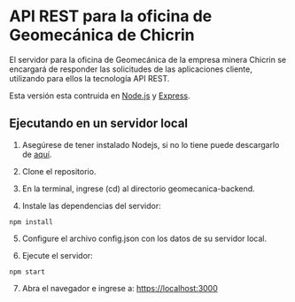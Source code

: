 # API REST para la oficina de Geomecánica de Chicrin

El servidor para la oficina de Geomecánica de la empresa minera Chicrin se encargará
de responder las solicitudes de las aplicaciones cliente, utilizando para ellos la
tecnología API REST.

Esta versión esta contruida en [Node.js]() y [Express]().

## Ejecutando en un servidor local

1. Asegúrese de tener instalado Nodejs, si no lo tiene puede descargarlo de [aquí](http://nodejs.org/).

2. Clone el repositorio.

3. En la terminal, ingrese (cd) al directorio geomecanica-backend.

4. Instale las dependencias del servidor:

  ```
  npm install
  ```

5. Configure el archivo config.json con los datos de su servidor local.

6. Ejecute el servidor:

  ```
  npm start
  ```

7. Abra el navegador e ingrese a: [https://localhost:3000](https://localhost:3000)
